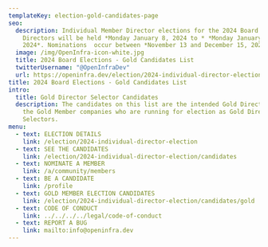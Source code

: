 ```yaml
---
templateKey: election-gold-candidates-page
seo:
  description: Individual Member Director elections for the 2024 Board of
    Directors will be held *Monday January 8, 2024 to * *Monday January 12,
    2024*. Nominations  occur between *November 13 and December 15, 2023*.
  image: /img/OpenInfra-icon-white.jpg
  title: 2024 Board Elections - Gold Candidates List
  twitterUsername: "@OpenInfraDev"
  url: https://openinfra.dev/election/2024-individual-director-election/candidates/gold
title: 2024 Board Elections - Gold Candidates List
intro:
  title: Gold Director Selector Candidates
  description: The candidates on this list are the intended Gold Directors from
    the Gold Member companies who are running for election as Gold Director
    Selectors.
menu:
  - text: ELECTION DETAILS
    link: /election/2024-individual-director-election
  - text: SEE THE CANDIDATES
    link: /election/2024-individual-director-election/candidates
  - text: NOMINATE A MEMBER
    link: /a/community/members
  - text: BE A CANDIDATE
    link: /profile
  - text: GOLD MEMBER ELECTION CANDIDATES
    link: /election/2024-individual-director-election/candidates/gold
  - text: CODE OF CONDUCT
    link: ../../../../legal/code-of-conduct
  - text: REPORT A BUG
    link: mailto:info@openinfra.dev
---
```

